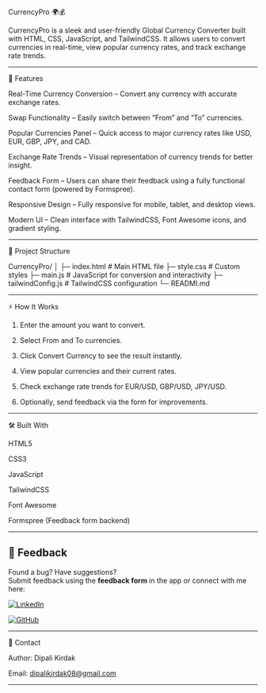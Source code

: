 CurrencyPro 🌍💰

CurrencyPro is a sleek and user-friendly Global Currency Converter built with HTML, CSS, JavaScript, and TailwindCSS. It allows users to convert currencies in real-time, view popular currency rates, and track exchange rate trends.


---

🚀 Features

Real-Time Currency Conversion – Convert any currency with accurate exchange rates.

Swap Functionality – Easily switch between “From” and “To” currencies.

Popular Currencies Panel – Quick access to major currency rates like USD, EUR, GBP, JPY, and CAD.

Exchange Rate Trends – Visual representation of currency trends for better insight.

Feedback Form – Users can share their feedback using a fully functional contact form (powered by Formspree).

Responsive Design – Fully responsive for mobile, tablet, and desktop views.

Modern UI – Clean interface with TailwindCSS, Font Awesome icons, and gradient styling.



---

📂 Project Structure

CurrencyPro/
│
├─ index.html          # Main HTML file
├─ style.css           # Custom styles
├─ main.js             # JavaScript for conversion and interactivity
├─ tailwindConfig.js   # TailwindCSS configuration
└─ READMI.md


---

⚡ How It Works

1. Enter the amount you want to convert.


2. Select From and To currencies.


3. Click Convert Currency to see the result instantly.


4. View popular currencies and their current rates.


5. Check exchange rate trends for EUR/USD, GBP/USD, JPY/USD.


6. Optionally, send feedback via the form for improvements.




---

🛠️ Built With

HTML5

CSS3

JavaScript

TailwindCSS

Font Awesome

Formspree (Feedback form backend)


---

## 📧 Feedback  

Found a bug? Have suggestions?  
Submit feedback using the **feedback form** in the app or connect with me here:  

[![LinkedIn](https://img.shields.io/badge/-LinkedIn-blue?logo=linkedin)](https://www.linkedin.com/in/dipali-kirdak-4722b2303)

[![GitHub](https://img.shields.io/badge/-GitHub-black?logo=github)](https://github.com/Dipalikirdak)

---


📩 Contact

Author: Dipali Kirdak

Email: dipalikirdak08@gmail.com

---


